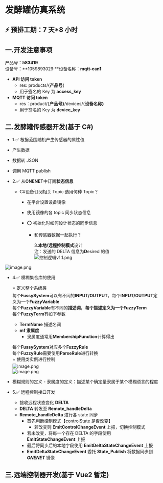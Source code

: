 # 发酵罐仿真系统

<a name="Secxd"></a>

## ⚡ 预排工期：7 天\*8 小时

<a name="F0ibZ"></a>

## 一.开发注意事项

产品号：**583419**<br />设备号：**1059893029 **设备名称：**mqtt-can1**

- **API 访问 token**
  - res: products/{**产品号**}
  - 用于签名的 Key 为 **access_key**
- **MQTT 访问 token**
  - res：product/{**产品号}**/devices/{**设备名称}**
  - 用于签名的 Key 为 **device_key**

<a name="rZ23g"></a>

## 二.发酵罐传感器开发(基于 C#)

- 1.✅ 根据范围随机产生传感器的属性值
- 产生数据
- 数据转 JSON
- 调用 MQTT publish

- 2.✅ 从**ONENET**中订阅**状态信息**

  - C#设备订阅相关 Topic 选用何种 Topic？

    - 在平台设置设备镜像
    - 使用镜像的各 topic 同步状态信息
    - ⭕ 初始化时如何设计状态的同步信息

      - 和传感器数据一起执行？

        3.**本地/远程控制模式**设计<br />注：发送的 DELTA 信息为**D**esired 的值<br />![控制逻辑v1.1.png](https://cdn.nlark.com/yuque/0/2023/png/29532050/1679475750956-b5c9249c-96b9-47e0-a592-563dca5d9457.png#averageHue=%23f8f6f5&clientId=u12828290-50d0-4&from=paste&height=674&id=ud6062166&name=%E6%8E%A7%E5%88%B6%E9%80%BB%E8%BE%91v1.1.png&originHeight=842&originWidth=762&originalType=binary&ratio=1.25&rotation=0&showTitle=false&size=65281&status=done&style=none&taskId=u64e3d911-1867-4cab-bf94-75f6329485f&title=&width=609.6)

![image.png](https://cdn.nlark.com/yuque/0/2023/png/29532050/1679451140323-85144c98-8afb-4a93-8854-a2e7b757ec7d.png#averageHue=%23e8e7e5&clientId=u12828290-50d0-4&from=paste&height=304&id=u8f1014d8&name=image.png&originHeight=380&originWidth=906&originalType=binary&ratio=1.25&rotation=0&showTitle=false&size=45558&status=done&style=none&taskId=u71fc5965-ec94-49f8-a6e3-e3e21b0f5c4&title=&width=724.8)

- 4.✅ 模糊集合库的使用

  ⭐ 定义整个系统类<br />每个**FussySystem**可以有不同的**INPUT/OUTPUT**，每个**INPUT/OUTPUT**定义为一个**FuzzyVariable**<br />每个**FuzzyVariable**有不同的**描述词，**每个描述定义为一个**FuzzyTerm**<br />每个**FuzzyTerm**有如下参数

  - **TermName** 描述名词
  - **mf 隶属度**
    - 隶属度通常用**MembershipFunction**计算得出

  每个**FussySystem**对应多个**FuzzyRule**<br />每个**FuzzyRule**需要使用**ParseRule**进行转换<br /> ⭐ 使用类实例进行控制<br />![image.png](https://cdn.nlark.com/yuque/0/2023/png/29532050/1679553352140-bee79972-f35c-48d5-a5a4-b6fbbbf20b74.png#averageHue=%23fef8f8&clientId=u063ed6c6-2bdd-4&from=paste&height=474&id=u942667ae&name=image.png&originHeight=593&originWidth=765&originalType=binary&ratio=1.25&rotation=0&showTitle=false&size=62370&status=done&style=none&taskId=u82703058-1b98-488c-8dac-abfe7fd11f4&title=&width=612)<br />![image.png](https://cdn.nlark.com/yuque/0/2023/png/29532050/1679551279731-83e1a558-a7f7-4ae0-9de1-5dfd1e064996.png#averageHue=%23b3b2b1&clientId=u063ed6c6-2bdd-4&from=paste&height=184&id=ueb679e03&name=image.png&originHeight=230&originWidth=787&originalType=binary&ratio=1.25&rotation=0&showTitle=false&size=35173&status=done&style=none&taskId=u8115e731-cae3-4ece-929d-90ff5e357b4&title=&width=629.6)

- 模糊规则的定义 - 隶属度的定义：描述某个确定量隶属于某个模糊语言的程度

- 5.✅ 远程控制接口开发
  - 接收远程状态变化 **DELTA**
  - **DELTA** 转发至 **Remote_handleDelta**
  - **Remote_handleDelta** 进行各 state 同步
    - 首先判断控制模式【controlState 是否改变】
      - 若改变则 **EmitControlChangeEvent** 上报，切换控制模式
    - 若未改变，将每一个存在 DELTA 的字段使用 **EmitStateChangeEvent** 上报
    - 最后将同步后的本地字段使用 **EmitDeltaStateChangeEvent** 上报
    - **EmitDeltaStateChangeEvent** 委托 **State_Publish** 将数据同步到 **_ONENET_** 镜像

<a name="hSWnb"></a>

## 三.远端控制器开发(基于 Vue2 暂定)
